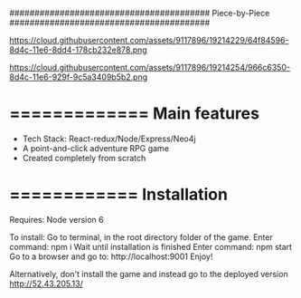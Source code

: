 ########################################
Piece-by-Piece
########################################

https://cloud.githubusercontent.com/assets/9117896/19214229/64f84596-8d4c-11e6-8dd4-178cb232e878.png

https://cloud.githubusercontent.com/assets/9117896/19214254/966c6350-8d4c-11e6-929f-9c5a3409b5b2.png

=============
Main features
=============

* Tech Stack: React-redux/Node/Express/Neo4j 
* A point-and-click adventure RPG game
* Created completely from scratch


============
Installation
============

Requires:
Node version 6

To install:
Go to terminal, in the root directory folder of the game.
Enter command: npm i
Wait until installation is finished
Enter command: npm start
Go to a browser and go to: http://localhost:9001
Enjoy!

Alternatively, don't install the game and instead go to the deployed version
http://52.43.205.13/

